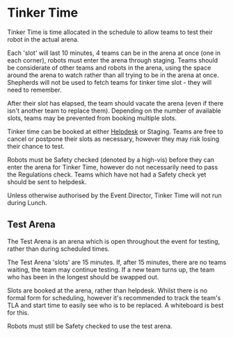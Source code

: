# Tinker Time

Tinker Time is time allocated in the schedule to allow teams to test their robot in the actual arena.

Each 'slot' will last 10 minutes, 4 teams can be in the arena at once (one in each corner), robots must enter the arena through staging. Teams should be considerate of other teams and robots in the arena, using the space around the arena to watch rather than all trying to be in the arena at once. Shepherds will not be used to fetch teams for tinker time slot - they will need to remember.

After their slot has elapsed, the team should vacate the arena (even if there isn't another team to replace them). Depending on the number of available slots, teams may be prevented from booking multiple slots.

Tinker time can be booked at either [Helpdesk](./helpdesk.md) or Staging. Teams are free to cancel or postpone their slots as necessary, however they may risk losing their chance to test.

Robots must be Safety checked (denoted by a high-vis) before they can enter the arena for Tinker Time, however do not necessarily need to pass the Regulations check. Teams which have not had a Safety check yet should be sent to helpdesk.

Unless otherwise authorised by the Event Director, Tinker Time will not run during Lunch.

## Test Arena

The Test Arena is an arena which is open throughout the event for testing, rather than during scheduled times.

The Test Arena 'slots' are 15 minutes. If, after 15 minutes, there are no teams waiting, the team may continue testing. If a new team turns up, the team who has been in the longest should be swapped out.

Slots are booked at the arena, rather than helpdesk. Whilst there is no formal form for scheduling, however it's recommended to track the team's TLA and start time to easily see who is to be replaced. A whiteboard is best for this.

Robots must still be Safety checked to use the test arena.
